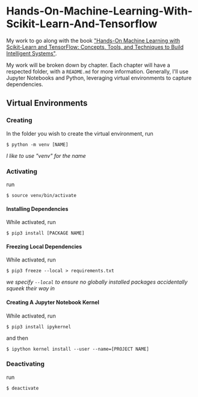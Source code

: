 # Hands-On-Machine-Learning-With-Scikit-Learn-And-Tensorflow
My work to go along with the book ["Hands-On Machine Learning with Scikit-Learn and TensorFlow: Concepts, Tools, and Techniques to Build Intelligent Systems"](https://www.amazon.com/Hands-Machine-Learning-Scikit-Learn-TensorFlow/dp/1491962291). 

My work will be broken down by chapter. Each chapter will have a respected folder, with a `README.md` for more information. Generally, I'll use Jupyter Notebooks and Python, leveraging virtual environments to capture dependencies.

## Virtual Environments

### Creating

In the folder you wish to create the virtual environment, run

`$ python -m venv [NAME]` 

_I like to use "venv" for the name_

### Activating

run 

`$ source venv/bin/activate`

#### Installing Dependencies

While activated, run

`$ pip3 install [PACKAGE NAME]`

#### Freezing Local Dependencies

While activated, run

`$ pip3 freeze --local > requirements.txt` 

_we specify `--local` to ensure no globally installed packages accidentally squeek their way in_

#### Creating A Jupyter Notebook Kernel

While activated, run

`$ pip3 install ipykernel`

and then

`$ ipython kernel install --user --name=[PROJECT NAME]`

### Deactivating

run

`$ deactivate`

